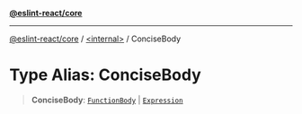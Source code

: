 [**@eslint-react/core**](../../README.md)

***

[@eslint-react/core](../../README.md) / [\<internal\>](../README.md) / ConciseBody

# Type Alias: ConciseBody

> **ConciseBody**: [`FunctionBody`](FunctionBody.md) \| [`Expression`](../interfaces/Expression.md)
